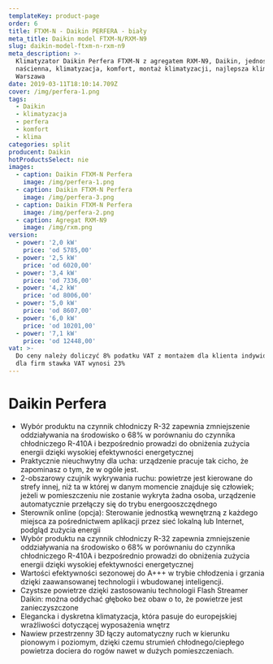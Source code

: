 ```yaml
---
templateKey: product-page
order: 6
title: FTXM-N - Daikin PERFERA - biały
meta_title: Daikin model FTXM-N/RXM-N9
slug: daikin-model-ftxm-n-rxm-n9
meta_description: >-
  Klimatyzator Daikin Perfera FTXM-N z agregatem RXM-N9, Daikin, jednostka
  naścienna, klimatyzacja, komfort, montaż klimatyzacji, najlepsza klimatyzacja
  Warszawa
date: 2019-03-11T18:10:14.709Z
cover: /img/perfera-1.png
tags:
  - Daikin
  - klimatyzacja
  - perfera
  - komfort
  - klima
categories: split
producent: Daikin
hotProductsSelect: nie
images:
  - caption: Daikin FTXM-N Perfera
    image: /img/perfera-1.png
  - caption: Daikin FTXM-N Perfera
    image: /img/perfera-3.png
  - caption: Daikin FTXM-N Perfera
    image: /img/perfera-2.png
  - caption: Agregat RXM-N9
    image: /img/rxm.png
version:
  - power: '2,0 kW'
    price: 'od 5785,00'
  - power: '2,5 kW'
    price: 'od 6020,00'
  - power: '3,4 kW'
    price: 'od 7336,00'
  - power: '4,2 kW'
    price: 'od 8006,00'
  - power: '5,0 kW'
    price: 'od 8607,00'
  - power: '6,0 kW'
    price: 'od 10201,00'
  - power: '7,1 kW'
    price: 'od 12448,00'
vat: >-
  Do ceny należy doliczyć 8% podatku VAT z montażem dla klienta indywidualnego,
  dla firm stawka VAT wynosi 23%
---
```


# Daikin Perfera

- Wybór produktu na czynnik chłodniczy R-32 zapewnia zmniejszenie oddziaływania na środowisko o 68% w porównaniu do czynnika chłodniczego R-410A i bezpośrednio prowadzi do obniżenia zużycia energii dzięki wysokiej efektywności energetycznej
- Praktycznie nieuchwytny dla ucha: urządzenie pracuje tak cicho, że zapominasz o tym, że w ogóle jest.
- 2-obszarowy czujnik wykrywania ruchu: powietrze jest kierowane do strefy innej, niż ta w której w danym momencie znajduje się człowiek; jeżeli w pomieszczeniu nie zostanie wykryta żadna osoba, urządzenie automatycznie przełączy się do trybu energooszczędnego
- Sterownik online (opcja): Sterowanie jednostką wewnętrzną z każdego miejsca za pośrednictwem aplikacji przez sieć lokalną lub Internet, podgląd zużycia energii
- Wybór produktu na czynnik chłodniczy R-32 zapewnia zmniejszenie oddziaływania na środowisko o 68% w porównaniu do czynnika chłodniczego R-410A i bezpośrednio prowadzi do obniżenia zużycia energii dzięki wysokiej efektywności energetycznej
- Wartości efektywności sezonowej do A+++ w trybie chłodzenia i grzania dzięki zaawansowanej technologii i wbudowanej inteligencji.
- Czystsze powietrze dzięki zastosowaniu technologii Flash Streamer Daikin: można oddychać głęboko bez obaw o to, że powietrze jest zanieczyszczone
- Elegancka i dyskretna klimatyzacja, która pasuje do europejskiej wrażliwości dotyczącej wyposażenia wnętrz
- Nawiew przestrzenny 3D łączy automatyczny ruch w kierunku pionowym i poziomym, dzięki czemu strumień chłodnego/ciepłego powietrza dociera do rogów nawet w dużych pomieszczeniach.
